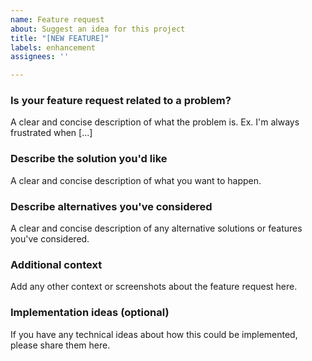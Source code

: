 ```yaml
---
name: Feature request
about: Suggest an idea for this project
title: "[NEW FEATURE]"
labels: enhancement
assignees: ''

---
```


### Is your feature request related to a problem?

A clear and concise description of what the problem is. Ex. I'm always frustrated when [...]

### Describe the solution you'd like

A clear and concise description of what you want to happen.

### Describe alternatives you've considered

A clear and concise description of any alternative solutions or features you've considered.

### Additional context

Add any other context or screenshots about the feature request here.

### Implementation ideas (optional)

If you have any technical ideas about how this could be implemented, please share them here.
